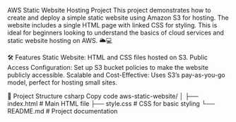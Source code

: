 AWS Static Website Hosting Project
This project demonstrates how to create and deploy a simple static website using Amazon S3 for hosting. The website includes a single HTML page with linked CSS for styling. This is ideal for beginners looking to understand the basics of cloud services and static website hosting on AWS. 🌥️💻

🛠️ Features
Static Website: HTML and CSS files hosted on S3.
Public Access Configuration: Set up S3 bucket policies to make the website publicly accessible.
Scalable and Cost-Effective: Uses S3’s pay-as-you-go model, perfect for hosting small sites.

📁 Project Structure
csharp
Copy code
aws-static-website/
│
├── index.html           # Main HTML file
├── style.css            # CSS for basic styling
└── README.md            # Project documentation
